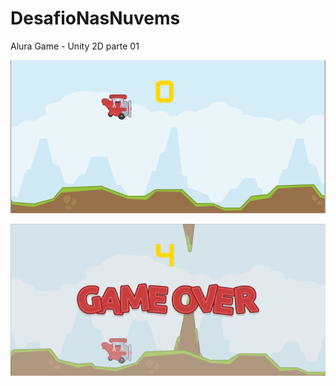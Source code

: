 # DesafioNasNuvems
Alura Game - Unity 2D parte 01

![Screenshot](screen/1.PNG)


![Screenshot](screen/2.PNG)
